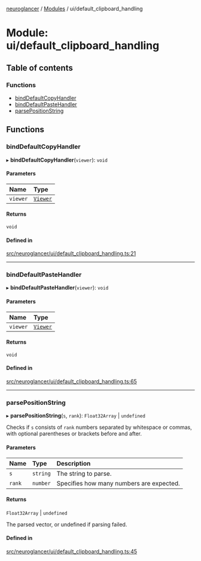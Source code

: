 [neuroglancer](../README.md) / [Modules](../modules.md) / ui/default\_clipboard\_handling

# Module: ui/default\_clipboard\_handling

## Table of contents

### Functions

- [bindDefaultCopyHandler](ui_default_clipboard_handling.md#binddefaultcopyhandler)
- [bindDefaultPasteHandler](ui_default_clipboard_handling.md#binddefaultpastehandler)
- [parsePositionString](ui_default_clipboard_handling.md#parsepositionstring)

## Functions

### bindDefaultCopyHandler

▸ **bindDefaultCopyHandler**(`viewer`): `void`

#### Parameters

| Name | Type |
| :------ | :------ |
| `viewer` | [`Viewer`](../classes/datasource_state_share._internal_.Viewer.md) |

#### Returns

`void`

#### Defined in

[src/neuroglancer/ui/default_clipboard_handling.ts:21](https://github.com/ActiveBrainAtlas2/neuroglancer/blob/1beb5d34/src/neuroglancer/ui/default_clipboard_handling.ts#L21)

___

### bindDefaultPasteHandler

▸ **bindDefaultPasteHandler**(`viewer`): `void`

#### Parameters

| Name | Type |
| :------ | :------ |
| `viewer` | [`Viewer`](../classes/datasource_state_share._internal_.Viewer.md) |

#### Returns

`void`

#### Defined in

[src/neuroglancer/ui/default_clipboard_handling.ts:65](https://github.com/ActiveBrainAtlas2/neuroglancer/blob/1beb5d34/src/neuroglancer/ui/default_clipboard_handling.ts#L65)

___

### parsePositionString

▸ **parsePositionString**(`s`, `rank`): `Float32Array` \| `undefined`

Checks if `s` consists of `rank` numbers separated by whitespace or commas, with optional parentheses or
brackets before and after.

#### Parameters

| Name | Type | Description |
| :------ | :------ | :------ |
| `s` | `string` | The string to parse. |
| `rank` | `number` | Specifies how many numbers are expected. |

#### Returns

`Float32Array` \| `undefined`

The parsed vector, or undefined if parsing failed.

#### Defined in

[src/neuroglancer/ui/default_clipboard_handling.ts:45](https://github.com/ActiveBrainAtlas2/neuroglancer/blob/1beb5d34/src/neuroglancer/ui/default_clipboard_handling.ts#L45)
